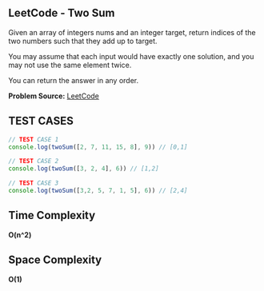 ## LeetCode - Two Sum
Given an array of integers nums and an integer target, return indices of the two numbers such that they add up to target.

You may assume that each input would have exactly one solution, and you may not use the same element twice.

You can return the answer in any order.

**Problem Source:**  [LeetCode](https://leetcode.com/problems/two-sum/)


## TEST CASES
```javascript
// TEST CASE 1
console.log(twoSum([2, 7, 11, 15, 8], 9)) // [0,1]

// TEST CASE 2
console.log(twoSum([3, 2, 4], 6)) // [1,2]

// TEST CASE 3
console.log(twoSum([3,2, 5, 7, 1, 5], 6)) // [2,4]
```
## Time Complexity
**O(n^2)**

## Space Complexity
**O(1)**
